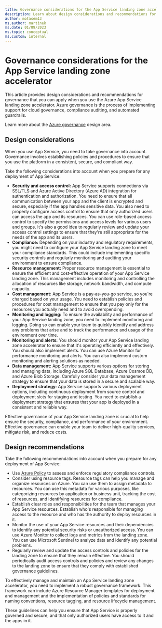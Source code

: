 ```yaml
---
title: Governance considerations for the App Service landing zone accelerator
description: Learn about design considerations and recommendations for governance in the Azure App Service landing zone accelerator.
author: motasem13
ms.author: martinek
ms.date: 01/09/2023
ms.topic: conceptual
ms.custom: internal
---
```


# Governance considerations for the App Service landing zone accelerator

This article provides design considerations and recommendations for governance that you can apply when you use the Azure App Service landing zone accelerator. Azure governance is the process of implementing support for cloud governance, compliance auditing, and automated guardrails.

Learn more about the [Azure governance](../../../ready/landing-zone/design-area/governance.md) design area.

## Design considerations

When you use App Service, you need to take governance into account. Governance involves establishing policies and procedures to ensure that you use the platform in a consistent, secure, and compliant way.

Take the following considerations into account when you prepare for any deployment of App Service.

- **Security and access control:** App Service supports connections via SSL/TLS and Azure Active Directory (Azure AD) integration for authentication and authorization. You need to ensure that all communication between your app and the client is encrypted and secure, especially if the app handles sensitive data. You also need to properly configure access control to ensure that only authorized users can access the app and its resources. You can use role-based access control to specify the permissions and access levels for various users and groups. It's also a good idea to regularly review and update your access control settings to ensure that they're still appropriate for the needs of the app and its users.
- **Compliance:** Depending on your industry and regulatory requirements, you might need to configure your App Service landing zone to meet your compliance standards. This could include implementing specific security controls and regularly monitoring and auditing your environment to ensure compliance.
- **Resource management:** Proper resource management is essential to ensure the efficient and cost-effective operation of your App Service landing zone. This management includes monitoring and controlling the allocation of resources like storage, network bandwidth, and compute capacity.
- **Cost management:** App Service is a pay-as-you-go service, so you're charged based on your usage. You need to establish policies and procedures for cost management to ensure that you pay only for the resources you actually need and to avoid overspending.
- **Monitoring and logging:** To ensure the availability and performance of your App Service landing zone, you need to implement monitoring and logging. Doing so can enable your team to quickly identify and address any problems that arise and to track the performance and usage of the environment over time.
- **Monitoring and alerts:** You should monitor your App Service landing zone accelerator to ensure that it's operating efficiently and effectively. You should also implement alerts. You can use Azure Monitor for performance monitoring and alerts. You can also implement custom monitoring and alerting solutions as needed.
- **Data management:** App Service supports various options for storing and managing data, including Azure SQL Database, Azure Cosmos DB, and Azure Blob Storage. Carefully consider your data management strategy to ensure that your data is stored in a secure and scalable way.
- **Deployment strategy:** App Service supports various deployment options, including continuous deployment from source control and deployment slots for staging and testing. You need to establish a deployment strategy that ensures that your app is deployed in a consistent and reliable way.


Effective governance of your App Service landing zone is crucial to help ensure the security, compliance, and performance of your environment. Effective governance can enable your team to deliver high-quality services, mitigate risk, and reduce costs.

## Design recommendations

Take the following recommendations into account when you prepare for any deployment of App Service:

- Use [Azure Policy](/azure/app-service/policy-reference) to assess and enforce regulatory compliance controls.
- Consider using resource tags. Resource tags can help you manage and organize resources on Azure. You can use them to assign metadata to resources. You can use this metadata for various purposes, like categorizing resources by application or business unit, tracking the cost of resources, and identifying resources for compliance.
- Establish clear roles and responsibilities for the team that manages your App Service resources. Establish who's responsible for managing access to the resource and who has the authority to deploy resources in it.
- Monitor the use of your App Service resources and their dependencies to identify any potential security risks or unauthorized access. You can use Azure Monitor to collect logs and metrics from the landing zone. You can use Microsoft Sentinel to analyze data and identify any potential problems.
- Regularly review and update the access controls and policies for the landing zone to ensure that they remain effective. You should periodically audit access controls and policies and review any changes to the landing zone to ensure that they comply with established governance guidelines.

To effectively manage and maintain an App Service landing zone accelerator, you need to implement a robust governance framework. This framework can include Azure Resource Manager templates for deployment and management and the implementation of policies and standards for naming conventions, resource tagging, and resource lifecycle management.

These guidelines can help you ensure that App Service is properly governed and secure, and that only authorized users have access to it and the apps in it.
